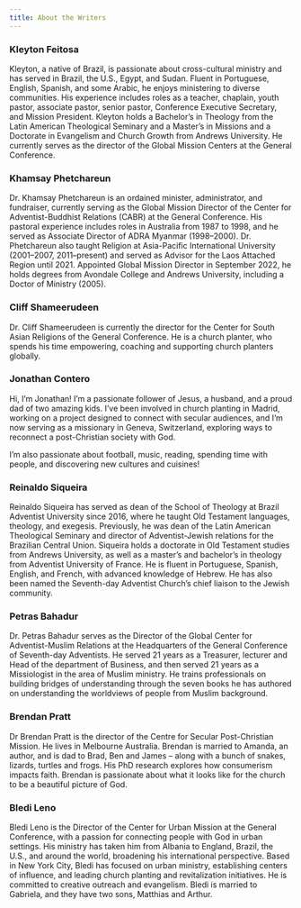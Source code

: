 ```yaml
---
title: About the Writers
---
```


### Kleyton Feitosa

Kleyton, a native of Brazil, is passionate about cross-cultural ministry and has served in Brazil, the U.S., Egypt, and Sudan. Fluent in Portuguese, English, Spanish, and some Arabic, he enjoys ministering to diverse communities. His experience includes roles as a teacher, chaplain, youth pastor, associate pastor, senior pastor, Conference Executive Secretary, and Mission President. Kleyton holds a Bachelor’s in Theology from the Latin American Theological Seminary and a Master’s in Missions and a Doctorate in Evangelism and Church Growth from Andrews University. He currently serves as the director of the Global Mission Centers at the General Conference.

### Khamsay Phetchareun

Dr. Khamsay Phetchareun is an ordained minister, administrator, and fundraiser, currently serving as the Global Mission Director of the Center for Adventist-Buddhist Relations (CABR) at the General Conference. His pastoral experience includes roles in Australia from 1987 to 1998, and he served as Associate Director of ADRA Myanmar (1998–2000). Dr. Phetchareun also taught Religion at Asia-Pacific International University (2001–2007, 2011–present) and served as Advisor for the Laos Attached Region until 2021. Appointed Global Mission Director in September 2022, he holds degrees from Avondale College and Andrews University, including a Doctor of Ministry (2005).

### Cliff Shameerudeen

Dr. Cliff Shameerudeen is currently the director for the Center for South Asian Religions of the General Conference. He is a church planter, who spends his time empowering, coaching and supporting church planters globally.

### Jonathan Contero

Hi, I’m Jonathan! I’m a passionate follower of Jesus, a husband, and a proud dad of two amazing kids. I’ve been involved in church planting in Madrid, working on a project designed to connect with secular audiences, and I’m now serving as a missionary in Geneva, Switzerland, exploring ways to reconnect a post-Christian society with God.

I’m also passionate about football, music, reading, spending time with people, and discovering new cultures and cuisines!

### Reinaldo Siqueira

Reinaldo Siqueira has served as dean of the School of Theology at Brazil Adventist University since 2016, where he taught Old Testament languages, theology, and exegesis. Previously, he was dean of the Latin American Theological Seminary and director of Adventist-Jewish relations for the Brazilian Central Union. Siqueira holds a doctorate in Old Testament studies from Andrews University, as well as a master’s and bachelor’s in theology from Adventist University of France. He is fluent in Portuguese, Spanish, English, and French, with advanced knowledge of Hebrew. He has also been named the Seventh-day Adventist Church’s chief liaison to the Jewish community.

### Petras Bahadur

Dr. Petras Bahadur serves as the Director of the Global Center for Adventist-Muslim Relations at the Headquarters of the General Conference of Seventh-day Adventists. He served 21 years as a Treasurer, lecturer and Head of the department of Business, and then served 21 years as a Missiologist in the area of Muslim ministry. He trains professionals on building bridges of understanding through the seven books he has authored on understanding the worldviews of people from Muslim background.

### Brendan Pratt

Dr Brendan Pratt is the director of the Centre for Secular Post-Christian Mission. He lives in Melbourne Australia. Brendan is married to Amanda, an author, and is dad to Brad, Ben and James – along with a bunch of snakes, lizards, turtles and frogs. His PhD research explores how consumerism impacts faith. Brendan is passionate about what it looks like for the church to be a beautiful picture of God.

### Bledi Leno

Bledi Leno is the Director of the Center for Urban Mission at the General Conference, with a passion for connecting people with God in urban settings. His ministry has taken him from Albania to England, Brazil, the U.S., and around the world, broadening his international perspective. Based in New York City, Bledi has focused on urban ministry, establishing centers of influence, and leading church planting and revitalization initiatives. He is committed to creative outreach and evangelism. Bledi is married to Gabriela, and they have two sons, Matthias and Arthur.